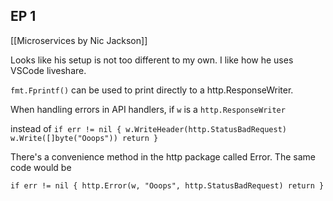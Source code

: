 ## EP 1

[[Microservices by Nic Jackson]]

Looks like his setup is not too different to my own. I like how he uses VSCode liveshare.

`fmt.Fprintf()` can be used to print directly to a http.ResponseWriter.

When handling errors in API handlers, if `w` is a `http.ResponseWriter` 

instead of 
`
if err != nil {
	 w.WriteHeader(http.StatusBadRequest)
	 w.Write([]byte("Ooops"))
	 return
}
`

There's a convenience method in the http package called Error. The same code would be

`
if err != nil {
	http.Error(w, "Ooops", http.StatusBadRequest)
	return
}
`

